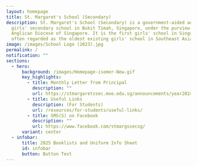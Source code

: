 ```yaml
---
layout: homepage
title: St. Margaret's School (Secondary)
description: St. Margaret's School (Secondary) is a government-aided autonomous
  girls' secondary school in Bukit Timah, Singapore, under the purview of the
  Anglican Diocese of Singapore. It is the first girls' school in Singapore and
  often regarded as the oldest existing girls' school in Southeast Asia.
image: /images/School Logo (2023).jpg
permalink: /
notification: ""
sections:
  - hero:
      background: /images/Homepage-isomer-New.gif
      key_highlights:
        - title: Monthly Letter from Principal
          description: ""
          url: https://stmargaretssec.moe.edu.sg/announcements/year2024/
        - title: Useful Links
          description: (For Students)
          url: /resources/for-students/useful-links/
        - title: SMS(S) on Facebook
          description: ""
          url: https://www.facebook.com/stmargssecsg/
      variant: center
  - infobar:
      title: 2025 Booklists and Uniform Info Sheet
      id: infobar
      button: Button Text
---
```

